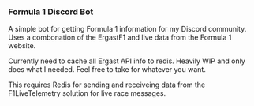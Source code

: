 ### Formula 1 Discord Bot

A simple bot for getting Formula 1 information for my Discord community.
Uses a combonation of the ErgastF1 and live data from the Formula 1 website.

Currently need to cache all Ergast API info to redis.
Heavily WIP and only does what I needed. Feel free to take for whatever you want.

This requires Redis for sending and receiveing data from the F1LiveTelemetry solution for live race messages.